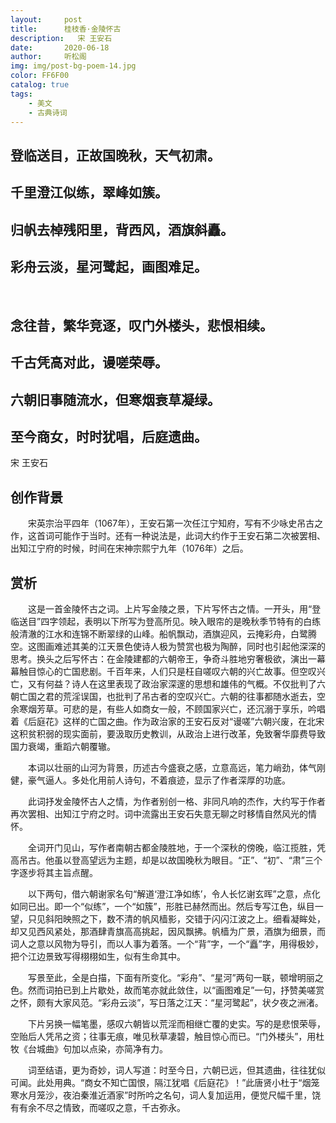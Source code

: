 ```yaml
---
layout:     post
title:      桂枝香·金陵怀古
description:   宋 王安石
date:       2020-06-18
author:     听松阁
img: img/post-bg-poem-14.jpg
color: FF6F00
catalog: true
tags:
    - 美文
    - 古典诗词
---
```


## 登临送目，正故国晚秋，天气初肃。
## 千里澄江似练，翠峰如簇。
## 归帆去棹残阳里，背西风，酒旗斜矗。
## 彩舟云淡，星河鹭起，画图难足。
&nbsp;
## 念往昔，繁华竞逐，叹门外楼头，悲恨相续。
## 千古凭高对此，谩嗟荣辱。
## 六朝旧事随流水，但寒烟衰草凝绿。
## 至今商女，时时犹唱，后庭遗曲。

宋 王安石

## 创作背景

　　宋英宗治平四年（1067年），王安石第一次任江宁知府，写有不少咏史吊古之作，这首词可能作于当时。还有一种说法是，此词大约作于王安石第二次被罢相、出知江宁府的时候，时间在宋神宗熙宁九年（1076年）之后。





## 赏析

　　这是一首金陵怀古之词。上片写金陵之景，下片写怀古之情。一开头，用“登临送目”四字领起，表明以下所写为登高所见。映入眼帘的是晚秋季节特有的白练般清澈的江水和连锦不断翠绿的山峰。船帆飘动，酒旗迎风，云掩彩舟，白鹭腾空。这图画难述其美的江天景色使诗人极为赞赏也极为陶醉，同时也引起他深深的思考。换头之后写怀古：在金陵建都的六朝帝王，争奇斗胜地穷奢极欲，演出一幕幕触目惊心的亡国悲剧。千百年来，人们只是枉自嗟叹六朝的兴亡故事。但空叹兴亡，又有何益？诗人在这里表现了政治家深邃的思想和雄伟的气概。不仅批判了六朝亡国之君的荒淫误国，也批判了吊古者的空叹兴亡。六朝的往事都随水逝去，空余寒烟芳草。可悲的是，有些人如商女一般，不顾国家兴亡，还沉溺于享乐，吟唱着《后庭花》这样的亡国之曲。作为政治家的王安石反对“谩嗟”六朝兴废，在北宋这积贫积弱的现实面前，要汲取历史教训，从政治上进行改革，免致奢华靡费导致国力衰竭，重蹈六朝覆辙。

　　本词以壮丽的山河为背景，历述古今盛衰之感，立意高远，笔力峭劲，体气刚健，豪气逼人。多处化用前人诗句，不着痕迹，显示了作者深厚的功底。

　　此词抒发金陵怀古人之情，为作者别创一格、非同凡响的杰作，大约写于作者再次罢相、出知江宁府之时。词中流露出王安石失意无聊之时移情自然风光的情怀。

　　全词开门见山，写作者南朝古都金陵胜地，于一个深秋的傍晚，临江揽胜，凭高吊古。他虽以登高望远为主题，却是以故国晚秋为眼目。“正”、“初”、“肃”三个字逐步将其主旨点醒。

　　以下两句，借六朝谢家名句“解道‘澄江净如练’，令人长忆谢玄晖”之意，点化如同已出。即一个“似练”，一个“如簇”，形胜已赫然而出。然后专写江色，纵目一望，只见斜阳映照之下，数不清的帆风樯影，交错于闪闪江波之上。细看凝眸处，却又见西风紧处，那酒肆青旗高高挑起，因风飘拂。帆樯为广景，酒旗为细景，而词人之意以风物为导引，而以人事为着落。一个“背”字，一个“矗”字，用得极妙，把个江边景致写得栩栩如生，似有生命其中。

　　写景至此，全是白描，下面有所变化。“彩舟”、“星河”两句一联，顿增明丽之色。然而词拍已到上片歇处，故而笔亦就此敛住，以“画图难足”一句，抒赞美嗟赏之怀，颇有大家风范。“彩舟云淡”，写日落之江天：“星河鹭起”，状夕夜之洲渚。

　　下片另换一幅笔墨，感叹六朝皆以荒淫而相继亡覆的史实。写的是悲恨荣辱，空贻后人凭吊之资；往事无痕，唯见秋草凄碧，触目惊心而已。“门外楼头”，用杜牧《台城曲》句加以点染，亦简净有力。

　　词至结语，更为奇妙，词人写道：时至今日，六朝已远，但其遗曲，往往犹似可闻。此处用典。“商女不知亡国恨，隔江犹唱《后庭花》！”此唐贤小杜于“烟笼寒水月笼沙，夜泊秦淮近酒家”时所吟之名句，词人复加运用，便觉尺幅千里，饶有有余不尽之情致，而嗟叹之意，千古弥永。

